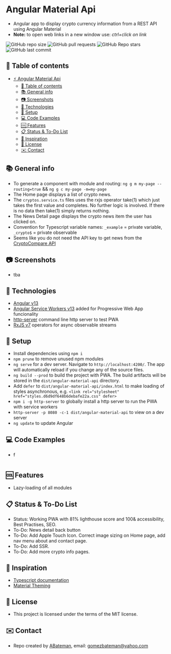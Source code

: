 # Angular Material Api

* Angular app to display crypto currency information from a REST API using Angular Material
* **Note:** to open web links in a new window use: _ctrl+click on link_

![GitHub repo size](https://img.shields.io/github/repo-size/AndrewJBateman/angular-material-api?style=plastic)
![GitHub pull requests](https://img.shields.io/github/issues-pr/AndrewJBateman/angular-material-api?style=plastic)
![GitHub Repo stars](https://img.shields.io/github/stars/AndrewJBateman/angular-material-api?style=plastic)
![GitHub last commit](https://img.shields.io/github/last-commit/AndrewJBateman/angular-material-api?style=plastic)

## :page_facing_up: Table of contents

* [:zap: Angular Material Api](#angular-material-api)
  * [:page_facing_up: Table of contents](#page_facing_up-table-of-contents)
  * [:books: General info](#books-general-info)
  * [:camera: Screenshots](#camera-screenshots)
  * [:signal_strength: Technologies](#signal_strength-technologies)
  * [:floppy_disk: Setup](#floppy_disk-setup)
  * [:computer: Code Examples](#computer-code-examples)
  * [:cool: Features](#cool-features)
  * [:clipboard: Status & To-Do List](#clipboard-status--to-do-list)
  * [:clap: Inspiration](#clap-inspiration)
  * [:file_folder: License](#file_folder-license)
  * [:envelope: Contact](#envelope-contact)

## :books: General info

* To generate a component with module and routing: `ng g m my-page --routing=true` && `ng g c my-page -m=my-page`
* The Home page displays a list of crypto news.
* The `cryptos.service.ts` files uses the rxjs operator take(1) which just takes the first value and completes. No further logic is involved. If there is no data then take(1) simply returns nothing.
* The News Detail page displays the crypto news item the user has clicked on.
* Convention for Typescript variable names: `_example` = private variable, `_crypto$` = private observable
* Seems like you do not need the API key to get news from the [CryptoCompare API](https://min-api.cryptocompare.com/)

## :camera: Screenshots

* tba

## :signal_strength: Technologies

* [Angular v13](https://angular.io/)
* [Angular Service Workers v13](https://angular.io/guide/service-worker-getting-started) added for Progressive Web App funcionality
* [http-server](https://www.npmjs.com/package/http-server) command line http server to test PWA
* [RxJS v7](http://reactivex.io/) operators for async observable streams

## :floppy_disk: Setup

* Install dependencies using `npm i`
* `npm prune` to remove unused npm modules
* `ng serve` for a dev server. Navigate to `http://localhost:4200/`. The app will automatically reload if you change any of the source files.
* `ng build --prod` to build the project with PWA. The build artifacts will be stored in the `dist/angular-material-api` directory.
* Add `defer` to `dist/angular-material-api/index.html` to make loading of styles asynchronous, e.g. `<link rel="stylesheet" href="styles.d6d9df648b6debafe22a.css" defer>`
* `npm i -g http-server` to globally install a http server to run the PWA with service workers
* `http-server -p 8080 -c-1 dist/angular-material-api` to view on a dev server
* `ng update` to update Angular

## :computer: Code Examples

* f

```typescript

```

## :cool: Features

* Lazy-loading of all modules

## :clipboard: Status & To-Do List

* Status: Working PWA with 81% lighthouse score and 100& accessibility, Best Practises, SEO.
* To-Do: News detail back button
* To-Do: Add Apple Touch Icon. Correct image sizing on Home page, add nav menu about and contact page.
* To-Do: Add SSR.
* To-Do: Add more crypto info pages.

## :clap: Inspiration

* [Typescript documentation](https://www.typescriptlang.org/docs/)
* [Material Theming](https://material.io/design/material-theming/overview.html#using-material-theming)

## :file_folder: License

* This project is licensed under the terms of the MIT license.

## :envelope: Contact

* Repo created by [ABateman](https://github.com/AndrewJBateman), email: gomezbateman@yahoo.com
